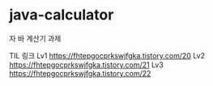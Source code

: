 # java-calculator
자 바 계산기 과제 

TIL 링크
Lv1 https://fhtepgocprkswjfgka.tistory.com/20
Lv2 https://fhtepgocprkswjfgka.tistory.com/21
Lv3 https://fhtepgocprkswjfgka.tistory.com/22
